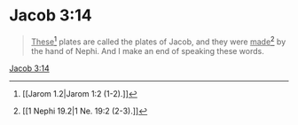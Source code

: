 # Jacob 3:14

> <u>These</u>[^a] plates are called the plates of Jacob, and they were <u>made</u>[^b] by the hand of Nephi. And I make an end of speaking these words.

[Jacob 3:14](https://www.churchofjesuschrist.org/study/scriptures/bofm/jacob/3?lang=eng&id=p14#p14)


[^a]: [[Jarom 1.2|Jarom 1:2 (1-2).]]
[^b]: [[1 Nephi 19.2|1 Ne. 19:2 (2-3).]]
